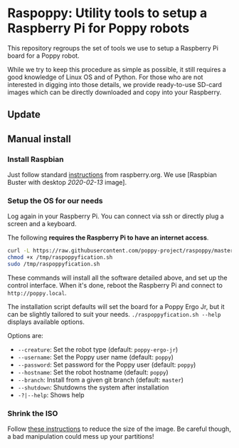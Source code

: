 
# Raspoppy: Utility tools to setup a Raspberry Pi for Poppy robots

This repository regroups the set of tools we use to setup a Raspberry Pi board for a Poppy robot.

While we try to keep this procedure as simple as possible, it still requires a good knowledge of Linux OS and of Python. For those who are not interested in digging into those details, we provide ready-to-use SD-card images which can be directly downloaded and copy into your Raspberry.

## Update

## Manual install

### Install Raspbian

Just follow standard [instructions](https://www.raspberrypi.org/downloads/raspbian/) from raspberry.org. We use [Raspbian Buster with desktop *2020-02-13* image].

### Setup the OS for our needs

Log again in your Raspberry Pi. You can connect via ssh or directly plug a screen and a keyboard.

The following **requires the Raspberry Pi to have an internet access**.

```bash
curl -L https://raw.githubusercontent.com/poppy-project/raspoppy/master/raspoppyfication.sh -o /tmp/raspoppyfication.sh
chmod +x /tmp/raspoppyfication.sh
sudo /tmp/raspoppyfication.sh
```

These commands will install all the software detailed above, and set up the control interface. When it's done, reboot the Raspberry Pi and connect to `http://poppy.local`.

The installation script defaults will set the board for a Poppy Ergo Jr, but it can be slightly tailored to suit your needs. `./raspoppyfication.sh --help` displays available options.

Options are:

- `--creature`: Set the robot type (default: `poppy-ergo-jr`)
- `--username`: Set the Poppy user name (default: `poppy`)
- `--password`: Set password for the Poppy user (default: `poppy`)
- `--hostname`: Set the robot hostname (default: `poppy`)
- `--branch`: Install from a given git branch (default: `master`)
- `--shutdown`: Shutdowns the system after installation
- `-?|--help`: Shows help

### Shrink the ISO

Follow [these instructions](./shrink-iso.md) to reduce the size of the image. Be careful though, a bad manipulation could mess up your partitions!
